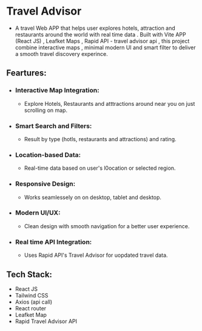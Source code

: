 # Travel Advisor
- A travel Web APP that helps user explores hotels, attraction and restaurants around the world with real time data . Built with Vite APP (React JS) , Leafket Maps , Rapid API - travel advisor api , this project combine interactive maps , minimal modern UI and smart filter to deliver a smooth travel discovery experince.

## Feartures:
- ### Interactive Map Integration:
  - Explore Hotels, Restaurants and atttractions around near you on just scrolling on map.
- ### Smart Search and Filters:
  - Result by type (hotls, restaurants and attractions) and rating.
- ### Location-based Data:
  - Real-time data based on user's l0ocation or selected region.
- ### Responsive Design:
  - Works seamlessely on on desktop, tablet and desktop.
- ### Modern UI/UX:
  - Clean design with smooth navigation for a better user experience.
- ### Real time API Integration:
  - Uses Rapid API's Travel Advisor for uopdated travel data.
 

## Tech Stack: 
  - React JS
  - Tailwind CSS
  - Axios (api call)
  - React router
  - Leafket Map
  - Rapid Travel Advisor API
